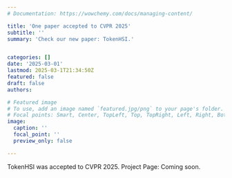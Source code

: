 ```yaml
---
# Documentation: https://wowchemy.com/docs/managing-content/

title: 'One paper accepted to CVPR 2025'
subtitle: ''
summary: 'Check our new paper: TokenHSI.'


categories: []
date: '2025-03-01'
lastmod: 2025-03-1T21:34:50Z
featured: false
draft: false
authors:

# Featured image
# To use, add an image named `featured.jpg/png` to your page's folder.
# Focal points: Smart, Center, TopLeft, Top, TopRight, Left, Right, BottomLeft, Bottom, BottomRight.
image:
  caption: ''
  focal_point: ''
  preview_only: false

---
```


TokenHSI was accepted to CVPR 2025. Project Page: Coming soon.